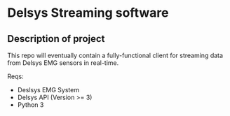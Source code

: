 Delsys Streaming software   
==========================

Description of project 
-------------

This repo will eventually contain a fully-functional client for streaming data from Delsys EMG sensors in real-time.  

Reqs: 

* Deslsys EMG System
* Delsys API (Version >= 3)
* Python 3